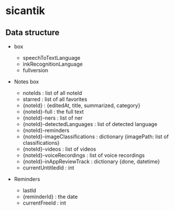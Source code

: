 # sicantik

## Data structure

* box
  * speechToTextLanguage
  * inkRecognitionLanguage
  * fullversion

* Notes box
  * noteIds : list of all noteId
  * starred : list of all favorites
  * {noteId} : {editedAt, title, summarized, category}
  * {noteId}-full : the full text
  * {noteId}-ners : list of ner
  * {noteId}-detectedLanguages : list of detected language
  * {noteId}-reminders
  * {noteId}-imageClassifications : dictionary {imagePath: list of classifications}
  * {noteId}-videos : list of videos
  * {noteId}-voiceRecordings : list of voice recordings
  * {noteId}-inAppReviewTrack : dictionary {done, datetime}
  * currentUntitledId : int

* Reminders
  * lastId
  * {reminderId} : the date
  * currentFreeId : int
